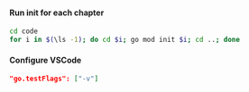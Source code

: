 #### Run init for each chapter

```bash
cd code
for i in $(\ls -1); do cd $i; go mod init $i; cd ..; done
```

#### Configure VSCode

```json
"go.testFlags": ["-v"]
```
